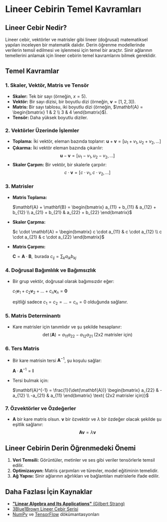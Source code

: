 # Lineer Cebirin Temel Kavramları

## Lineer Cebir Nedir?
Lineer cebir, vektörler ve matrisler gibi lineer (doğrusal) matematiksel yapıları inceleyen bir matematik dalıdır. Derin öğrenme modellerinde verilerin temsil edilmesi ve işlenmesi için temel bir araçtır. Sinir ağlarının temellerini anlamak için lineer cebirin temel kavramlarını bilmek gereklidir.

## Temel Kavramlar

### 1. Skaler, Vektör, Matris ve Tensör
- **Skaler:** Tek bir sayı (örneğin, $x = 5$).
- **Vektör:** Bir sayı dizisi, bir boyutlu dizi (örneğin, $\mathbf{v} = [1, 2, 3]$).
- **Matris:** Bir sayı tablosu, iki boyutlu dizi (örneğin, $`\mathbf{A} = \begin{bmatrix} 1 & 2 \\ 3 & 4 \end{bmatrix}`$).
- **Tensör:** Daha yüksek boyutlu diziler.

### 2. Vektörler Üzerinde İşlemler
- **Toplama:** İki vektör, eleman bazında toplanır:
  $`\mathbf{u} + \mathbf{v} = [u_1 + v_1, u_2 + v_2, \dots]`$
- **Çıkarma:** İki vektör eleman bazında çıkarılır:
  $$\mathbf{u} - \mathbf{v} = [u_1 - v_1, u_2 - v_2, \dots]$$
- **Skaler Çarpım:** Bir vektör, bir skalerle çarpılır:
  $$c \cdot \mathbf{v} = [c \cdot v_1, c \cdot v_2, \dots]$$

### 3. Matrisler
- **Matris Toplama:**

  $`\mathbf{A} + \mathbf{B} = \begin{bmatrix} a_{11} + b_{11} & a_{12} + b_{12} \\ a_{21} + b_{21} & a_{22} + b_{22} \end{bmatrix}`$

- **Skaler Çarpma:**

  $`c \cdot \mathbf{A} = \begin{bmatrix} c \cdot a_{11} & c \cdot a_{12} \\ c \cdot a_{21} & c \cdot a_{22} \end{bmatrix}`$

- **Matris Çarpımı:**

  $`\mathbf{C} = \mathbf{A} \cdot \mathbf{B}, \text{ burada } c_{ij} = \sum_k a_{ik} b_{kj}`$

### 4. Doğrusal Bağımlılık ve Bağımsızlık
- Bir grup vektör, doğrusal olarak bağımsızdır eğer:

  $`c_1 \mathbf{v}_1 + c_2 \mathbf{v}_2 + \dots + c_n \mathbf{v}_n = \mathbf{0}`$

  eşitliği sadece $`c_1 = c_2 = \dots = c_n = 0`$ olduğunda sağlanır.

### 5. Matris Determinantı
- Kare matrisler için tanımlıdır ve şu şekilde hesaplanır:
  $$\det(\mathbf{A}) = a_{11}a_{22} - a_{12}a_{21} \text{ (2x2 matrisler için)}$$

### 6. Ters Matris
- Bir kare matrisin tersi $\mathbf{A}^{-1}$, şu koşulu sağlar:

  $`\mathbf{A} \cdot \mathbf{A}^{-1} = \mathbf{I}`$

- Tersi bulmak için:

  $`\mathbf{A}^{-1} = \frac{1}{\det(\mathbf{A})} \begin{bmatrix} a_{22} & -a_{12} \\ -a_{21} & a_{11} \end{bmatrix} \text{ (2x2 matrisler için)}`$

### 7. Özvektörler ve Özdeğerler
- $\mathbf{A}$ bir kare matris olsun. $\mathbf{v}$ bir özvektör ve $\lambda$ bir özdeğer olacak şekilde şu eşitlik sağlanır:
  $$\mathbf{A} \mathbf{v} = \lambda \mathbf{v}$$

## Lineer Cebirin Derin Öğrenmedeki Önemi
1. **Veri Temsili:** Görüntüler, metinler ve ses gibi veriler tensörlerle temsil edilir.
2. **Optimizasyon:** Matris çarpımları ve türevler, model eğitiminin temelidir.
3. **Ağ Yapısı:** Sinir ağlarının ağırlıkları ve bağlantıları matrislerle ifade edilir.

## Daha Fazlası İçin Kaynaklar
- [**"Linear Algebra and Its Applications"** (Gilbert Strang)](https://rksmvv.ac.in/wp-content/uploads/2021/04/Gilbert_Strang_Linear_Algebra_and_Its_Applicatio_230928_225121.pdf)
- [3Blue1Brown Lineer Cebir Serisi](https://www.3blue1brown.com/)
- [NumPy](https://numpy.org/doc/stable/) ve [TensorFlow](https://www.tensorflow.org/learn?hl=tr) dökümantasyonları
